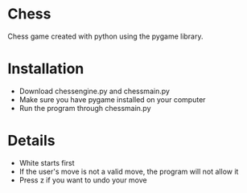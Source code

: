 # Chess

Chess game created with python using the pygame library.

# Installation

* Download chessengine.py and chessmain.py
* Make sure you have pygame installed on your computer
* Run the program through chessmain.py

# Details

* White starts first
* If the user's move is not a valid move, the program will not allow it
* Press z if you want to undo your move

